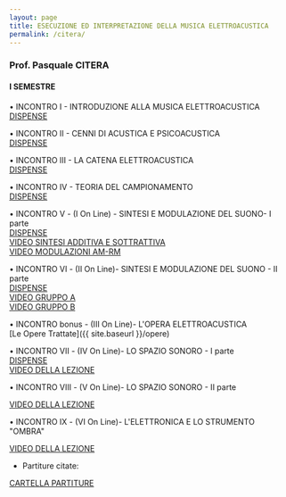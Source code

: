 ```yaml
---
layout: page
title: ESECUZIONE ED INTERPRETAZIONE DELLA MUSICA ELETTROACUSTICA
permalink: /citera/
---
```


### Prof. Pasquale CITERA
#### I SEMESTRE

• INCONTRO I - INTRODUZIONE ALLA MUSICA ELETTROACUSTICA   
<a href="https://www.academia.edu/21693947/LEZIONE_I_-_INTRODUZIONE_E_STORIA_DELLA_MUSICA_ELETTROACUSTICA" target="_blank">DISPENSE</a>

• INCONTRO II - CENNI DI ACUSTICA E PSICOACUSTICA   
<a href="https://www.academia.edu/22305517/LEZIONE_II_-_ACUSTICA_E_PSICOACUSTICA" target="_blank">DISPENSE</a>


• INCONTRO III - LA CATENA ELETTROACUSTICA   
<a href="https://www.academia.edu/23013069/LEZIONE_III_-_LA_CATENA_ELETTROACUSTICA" target="_blank">DISPENSE</a>


• INCONTRO IV - TEORIA DEL CAMPIONAMENTO   
<a href="https://www.academia.edu/24263813/LEZIONE_IV_-_IL_SUONO_DIGITALE._TEORIA_DEL_CAMPIONAMENTO" target="_blank">DISPENSE</a>   

• INCONTRO V - (I On Line) - SINTESI E MODULAZIONE DEL SUONO- I parte   
<a href="https://www.academia.edu/42243952/LEZIONE_V_-_TECNICHE_DI_SINTESI_E_MODULAZIONE_DEL_SUONO_-01" target="_blank">DISPENSE</a>  
<a href="https://www.youtube.com/watch?v=qlWnTHPPWto" target="_blank">VIDEO SINTESI ADDITIVA E SOTTRATTIVA</a>  
<a href="https://youtu.be/55Hj6Y4Y4jg" target="_blank">VIDEO MODULAZIONI AM-RM</a>  

• INCONTRO VI - (II On Line)- SINTESI E MODULAZIONE DEL SUONO - II  parte    
<a href="https://www.academia.edu/42401099/LEZIONE_VI_-_TECNICHE_DI_SINTESI_E_MODULAZIONE_DEL_SUONO_-_02" target="_blank">DISPENSE</a>   
<a href="https://www.youtube.com/watch?v=9ndq3rCwVB0" target="_blank">VIDEO GRUPPO A</a>  
<a href="https://www.youtube.com/watch?v=J26jmVos-aY" target="_blank">VIDEO GRUPPO B</a>  

• INCONTRO bonus - (III On Line)- L'OPERA ELETTROACUSTICA  
[Le Opere Trattate]({{ site.baseurl }}/opere)

• INCONTRO VII - (IV On Line)- LO SPAZIO SONORO - I parte    
<a href="https://www.academia.edu/42865199/LEZIONE_VII_-_LO_SPAZIO_SONORO_-_01" target="_blank">DISPENSE</a>      
<a href="https://youtu.be/_YZuhtYAN2s" target="_blank">VIDEO DELLA LEZIONE</a>     

• INCONTRO VIII - (V On Line)- LO SPAZIO SONORO - II parte    

<a href="https://youtu.be/NRWFu1Pautg" target="_blank">VIDEO DELLA LEZIONE</a>    


• INCONTRO IX - (VI On Line)- L'ELETTRONICA E LO STRUMENTO "OMBRA"  

<a href="https://youtu.be/5DoUlpfQ8Ho" target="_blank">VIDEO DELLA LEZIONE</a>

 - Partiture citate:

 <a href="https://www.dropbox.com/sh/lqyehvfe8hjztp4/AADzsjVFZugLauJWXagLinYwa?dl=0" target="_blank">CARTELLA PARTITURE</a>  
